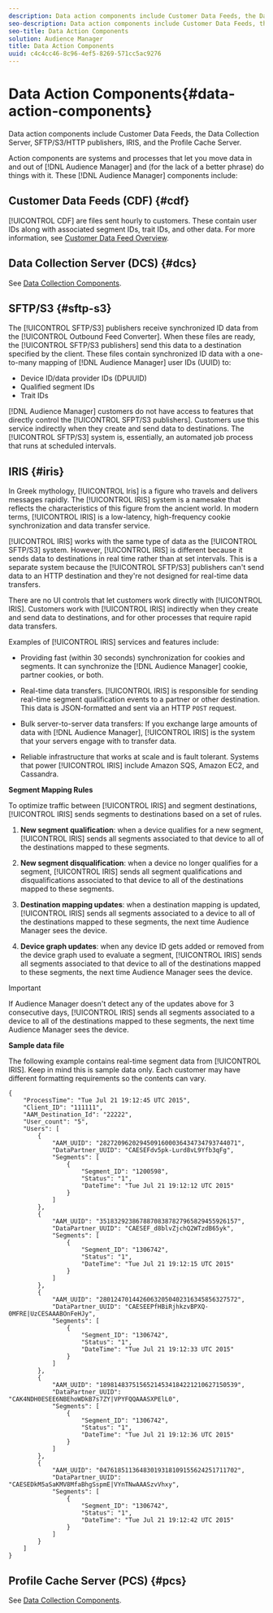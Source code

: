 ```yaml
---
description: Data action components include Customer Data Feeds, the Data Collection Server, SFTP/S3/HTTP publishers, IRIS, and the Profile Cache Server.
seo-description: Data action components include Customer Data Feeds, the Data Collection Server, SFTP/S3/HTTP publishers, IRIS, and the Profile Cache Server.
seo-title: Data Action Components
solution: Audience Manager
title: Data Action Components
uuid: c4c4cc46-8c96-4ef5-8269-571cc5ac9276
---
```


# Data Action Components{#data-action-components}

Data action components include Customer Data Feeds, the Data Collection Server, SFTP/S3/HTTP publishers, IRIS, and the Profile Cache Server.

<!-- 

c_compact.xml

 -->

Action components are systems and processes that let you move data in and out of [!DNL Audience Manager] and (for the lack of a better phrase) do things with it. These [!DNL Audience Manager] components include:

## Customer Data Feeds (CDF) {#cdf}

[!UICONTROL CDF] are files sent hourly to customers. These contain user IDs along with associated segment IDs, trait IDs, and other data. For more information, see [Customer Data Feed Overview](../../features/cdf-files.md).

## Data Collection Server (DCS) {#dcs}

See [Data Collection Components](../../reference/system-components/components-data-collection.md).

## SFTP/S3 {#sftp-s3}

The [!UICONTROL SFTP/S3] publishers receive synchronized ID data from the [!UICONTROL Outbound Feed Converter]. When these files are ready, the [!UICONTROL SFTP/S3 publishers] send this data to a destination specified by the client. These files contain synchronized ID data with a one-to-many mapping of [!DNL Audience Manager] user IDs (UUID) to:

* Device ID/data provider IDs (DPUUID) 
* Qualified segment IDs 
* Trait IDs

[!DNL Audience Manager] customers do not have access to features that directly control the [!UICONTROL SFPT/S3 publishers]. Customers use this service indirectly when they create and send data to destinations. The [!UICONTROL SFTP/S3] system is, essentially, an automated job process that runs at scheduled intervals.

## IRIS {#iris}

In Greek mythology, [!UICONTROL Iris] is a figure who travels and delivers messages rapidly. The [!UICONTROL IRIS] system is a namesake that reflects the characteristics of this figure from the ancient world. In modern terms, [!UICONTROL IRIS] is a low-latency, high-frequency cookie synchronization and data transfer service.

[!UICONTROL IRIS] works with the same type of data as the [!UICONTROL SFTP/S3] system. However, [!UICONTROL IRIS] is different because it sends data to destinations in real time rather than at set intervals. This is a separate system because the [!UICONTROL SFTP/S3] publishers can't send data to an HTTP destination and they're not designed for real-time data transfers.

There are no UI controls that let customers work directly with [!UICONTROL IRIS]. Customers work with [!UICONTROL IRIS] indirectly when they create and send data to destinations, and for other processes that require rapid data transfers.

Examples of [!UICONTROL IRIS] services and features include:

* Providing fast (within 30 seconds) synchronization for cookies and segments. It can synchronize the [!DNL Audience Manager] cookie, partner cookies, or both. 
* Real-time data transfers. [!UICONTROL IRIS] is responsible for sending real-time segment qualification events to a partner or other destination. This data is JSON-formatted and sent via an HTTP `POST` request. 

* Bulk server-to-server data transfers: If you exchange large amounts of data with [!DNL Audience Manager], [!UICONTROL IRIS] is the system that your servers engage with to transfer data. 

* Reliable infrastructure that works at scale and is fault tolerant. Systems that power [!UICONTROL IRIS] include Amazon SQS, Amazon EC2, and Cassandra.

**Segment Mapping Rules**

To optimize traffic between [!UICONTROL IRIS] and segment destinations, [!UICONTROL IRIS] sends segments to destinations based on a set of rules.

1. **New segment qualification**: when a device qualifies for a new segment, [!UICONTROL IRIS] sends all segments associated to that device to all of the destinations mapped to these segments. 

1. **New segment disqualification**: when a device no longer qualifies for a segment, [!UICONTROL IRIS] sends all segment qualifications and disqualifications associated to that device to all of the destinations mapped to these segments. 

1. **Destination mapping updates**: when a destination mapping is updated, [!UICONTROL IRIS] sends all segments associated to a device to all of the destinations mapped to these segments, the next time Audience Manager sees the device. 

1. **Device graph updates**: when any device ID gets added or removed from the device graph used to evaluate a segment, [!UICONTROL IRIS] sends all segments associated to that device to all of the destinations mapped to these segments, the next time Audience Manager sees the device.

>[!IMPORTANT]
>
>If Audience Manager doesn't detect any of the updates above for 3 consecutive days, [!UICONTROL IRIS] sends all segments associated to a device to all of the destinations mapped to these segments, the next time Audience Manager sees the device.

**Sample data file**

The following example contains real-time segment data from [!UICONTROL IRIS]. Keep in mind this is sample data only. Each customer may have different formatting requirements so the contents can vary.

```
{
    "ProcessTime": "Tue Jul 21 19:12:45 UTC 2015",
    "Client_ID": "111111",
    "AAM_Destination_Id": "22222",
    "User_count": "5",
    "Users": [
        {
            "AAM_UUID": "28272096202945091600036434734793744071",
            "DataPartner_UUID": "CAESEFdv5pk-Lurd8vL9Yfb3qFg",
            "Segments": [
                {
                    "Segment_ID": "1200598",
                    "Status": "1",
                    "DateTime": "Tue Jul 21 19:12:12 UTC 2015"
                }
            ]
        },
        {
            "AAM_UUID": "35183292386788708387827965829455926157",
            "DataPartner_UUID": "CAESEF_d8blvZjchQ2WTzdB65yk",
            "Segments": [
                {
                    "Segment_ID": "1306742",
                    "Status": "1",
                    "DateTime": "Tue Jul 21 19:12:15 UTC 2015"
                }
            ]
        },
        {
            "AAM_UUID": "28012470144260632050402316345856327572",
            "DataPartner_UUID": "CAESEEPfHBiRjhkzvBPXQ-0MFRE|UzCESAAABOnFeHJy",
            "Segments": [
                {
                    "Segment_ID": "1306742",
                    "Status": "1",
                    "DateTime": "Tue Jul 21 19:12:33 UTC 2015"
                }
            ]
        },
        {
            "AAM_UUID": "18981483751565214534184221210627150539",
            "DataPartner_UUID": "CAK4NDH0ESEE6NBEhoWDkB7s7ZY|VPYFQQAAASXPElL0",
            "Segments": [
                {
                    "Segment_ID": "1306742",
                    "Status": "1",
                    "DateTime": "Tue Jul 21 19:12:36 UTC 2015"
                }
            ]
        },
        {
            "AAM_UUID": "04761851136483019318109155624251711702",
            "DataPartner_UUID": "CAESEDkM5aSaKMV8MfaBhgSspmE|VYnTNwAAASzvVhxy",
            "Segments": [
                {
                    "Segment_ID": "1306742",
                    "Status": "1",
                    "DateTime": "Tue Jul 21 19:12:42 UTC 2015"
                }
            ]
        }
    ]
}
```

## Profile Cache Server (PCS) {#pcs}

See [Data Collection Components](../../reference/system-components/components-data-collection.md). 
